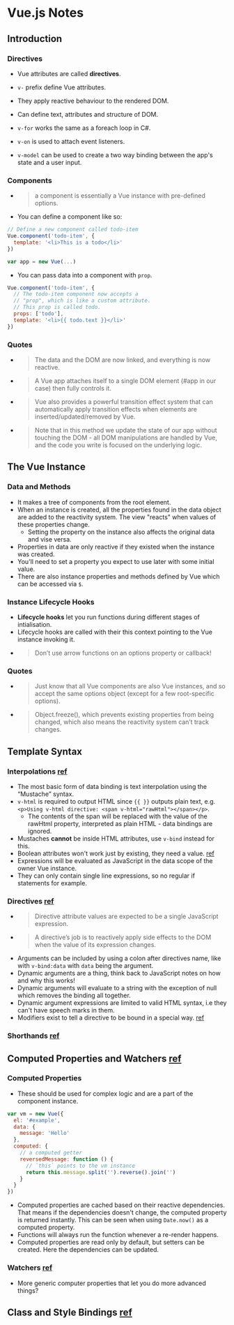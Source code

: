 # Vue.js Notes

## Introduction

### Directives

- Vue attributes are called **directives**.
- `v-` prefix define Vue attributes.
- They apply reactive behaviour to the rendered DOM.
- Can define text, attributes and structure of DOM.
  
- `v-for` works the same as a foreach loop in C#.
- `v-on` is used to attach event listeners.
- `v-model` can be used to create a two way binding between the app's state and a user input.

### Components

- > a component is essentially a Vue instance with pre-defined options.
- You can define a component like so:
  
```js
// Define a new component called todo-item
Vue.component('todo-item', {
  template: '<li>This is a todo</li>'
})

var app = new Vue(...)
```

- You can pass data into a component with `prop`.
  
```js
Vue.component('todo-item', {
  // The todo-item component now accepts a
  // "prop", which is like a custom attribute.
  // This prop is called todo.
  props: ['todo'],
  template: '<li>{{ todo.text }}</li>'
})

```

### Quotes

- > The data and the DOM are now linked, and everything is now reactive.
- > A Vue app attaches itself to a single DOM element (#app in our case) then fully controls it.
- > Vue also provides a powerful transition effect system that can automatically apply transition effects when elements are inserted/updated/removed by Vue.
- > Note that in this method we update the state of our app without touching the DOM - all DOM manipulations are handled by Vue, and the code you write is focused on the underlying logic.

## The Vue Instance

### Data and Methods

- It makes a tree of components from the root element.
- When an instance is created, all the properties found in the data object are added to the reactivity system. The view "reacts" when values of these properties change.
  - Setting the property on the instance also affects the original data and vise versa.
- Properties in data are only reactive if they existed when the instance was created.
- You'll need to set a property you expect to use later with some initial value.
- There are also instance properties and methods defined by Vue which can be accessed via `$`.

### Instance Lifecycle Hooks

- **Lifecycle hooks** let you run functions during different stages of intialisation.
- Lifecycle hooks are called with their this context pointing to the Vue instance invoking it.
- > Don’t use arrow functions on an options property or callback!

### Quotes

- > Just know that all Vue components are also Vue instances, and so accept the same options object (except for a few root-specific options).
- > Object.freeze(), which prevents existing properties from being changed, which also means the reactivity system can’t track changes.

## Template Syntax

### Interpolations [ref](https://vuejs.org/v2/guide/syntax.html#Interpolations)

- The most basic form of data binding is text interpolation using the “Mustache” syntax.
- `v-html` is required to output HTML since `{{ }}` outputs plain text, e.g. `<p>Using v-html directive: <span v-html="rawHtml"></span></p>`.
  - The contents of the span will be replaced with the value of the rawHtml property, interpreted as plain HTML - data bindings are ignored.
- Mustaches **cannot** be inside HTML attributes, use `v-bind` instead for this.
- Boolean attributes won't work just by existing, they need a value. [ref](https://vuejs.org/v2/guide/syntax.html#Attributes)
- Expressions will be evaluated as JavaScript in the data scope of the owner Vue instance.
- They can only contain single line expressions, so no regular if statements for example.

### Directives [ref](https://vuejs.org/v2/guide/syntax.html#Using-JavaScript-Expressions)

- > Directive attribute values are expected to be a single JavaScript expression.
- > A directive’s job is to reactively apply side effects to the DOM when the value of its expression changes.
- Arguments can be included by using a colon after directives name, like with `v-bind:data` with `data` being the argument.
- Dynamic arguments are a thing, think back to JavaScript notes on how and why this works!
- Dynamic arguments will evaluate to a string with the exception of null which removes the binding all together.
- Dynamic argument expressions are limited to valid HTML syntax, i.e they can't have speech marks in them.
- Modifiers exist to tell a directive to be bound in a special way. [ref](https://vuejs.org/v2/guide/syntax.html#Using-JavaScript-Expressions)

### Shorthands [ref](https://vuejs.org/v2/guide/syntax.html#Using-JavaScript-Expressions)

## Computed Properties and Watchers [ref](https://vuejs.org/v2/guide/computed.html)

### Computed Properties

- These should be used for complex logic and are a part of the component instance.

```js
var vm = new Vue({
  el: '#example',
  data: {
    message: 'Hello'
  },
  computed: {
    // a computed getter
    reversedMessage: function () {
      // `this` points to the vm instance
      return this.message.split('').reverse().join('')
    }
  }
})
```

- Computed properties are cached based on their reactive dependencies. That means if the dependencies doesn't change, the computed property is returned instantly. This can be seen when using `Date.now()` as a computed property.
- Functions will always run the function whenever a re-render happens.
- Computed properties are read only by default, but setters can be created. Here the dependencies can be updated.

### Watchers [ref](https://vuejs.org/v2/guide/computed.html#Watchers)

- More generic computer properties that let you do more advanced things?

## Class and Style Bindings [ref](https://vuejs.org/v2/guide/class-and-style.html)

